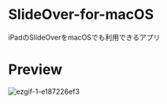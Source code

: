 # SlideOver-for-macOS
iPadのSlideOverをmacOSでも利用できるアプリ

# Preview
![ezgif-1-e187226ef3](https://user-images.githubusercontent.com/40600280/154848935-31af2541-f423-4fd8-ad6f-00b4ba0c7247.gif)

